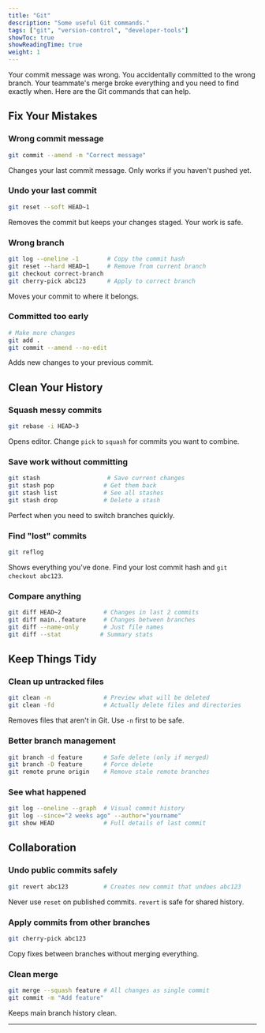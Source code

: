 ```yaml
---
title: "Git"
description: "Some useful Git commands."
tags: ["git", "version-control", "developer-tools"]
showToc: true
showReadingTime: true
weight: 1
---
```


Your commit message was wrong. You accidentally committed to the wrong branch. Your teammate's merge broke everything and you need to find exactly when. Here are the Git commands that can help.

## Fix Your Mistakes

### Wrong commit message

```bash
git commit --amend -m "Correct message"
```

Changes your last commit message. Only works if you haven't pushed yet.

### Undo your last commit

```bash
git reset --soft HEAD~1
```

Removes the commit but keeps your changes staged. Your work is safe.

### Wrong branch

```bash
git log --oneline -1        # Copy the commit hash
git reset --hard HEAD~1     # Remove from current branch
git checkout correct-branch
git cherry-pick abc123      # Apply to correct branch
```

Moves your commit to where it belongs.

### Committed too early

```bash
# Make more changes
git add .
git commit --amend --no-edit
```

Adds new changes to your previous commit.

## Clean Your History

### Squash messy commits

```bash
git rebase -i HEAD~3
```

Opens editor. Change `pick` to `squash` for commits you want to combine.

### Save work without committing

```bash
git stash                   # Save current changes
git stash pop              # Get them back
git stash list             # See all stashes
git stash drop             # Delete a stash
```

Perfect when you need to switch branches quickly.

### Find "lost" commits

```bash
git reflog
```

Shows everything you've done. Find your lost commit hash and `git checkout abc123`.

### Compare anything

```bash
git diff HEAD~2            # Changes in last 2 commits
git diff main..feature     # Changes between branches
git diff --name-only       # Just file names
git diff --stat           # Summary stats
```

## Keep Things Tidy

### Clean up untracked files

```bash
git clean -n               # Preview what will be deleted
git clean -fd              # Actually delete files and directories
```

Removes files that aren't in Git. Use `-n` first to be safe.

### Better branch management

```bash
git branch -d feature      # Safe delete (only if merged)
git branch -D feature      # Force delete
git remote prune origin    # Remove stale remote branches
```

### See what happened

```bash
git log --oneline --graph  # Visual commit history
git log --since="2 weeks ago" --author="yourname"
git show HEAD              # Full details of last commit
```

## Collaboration

### Undo public commits safely

```bash
git revert abc123          # Creates new commit that undoes abc123
```

Never use `reset` on published commits. `revert` is safe for shared history.

### Apply commits from other branches

```bash
git cherry-pick abc123
```

Copy fixes between branches without merging everything.

### Clean merge

```bash
git merge --squash feature # All changes as single commit
git commit -m "Add feature"
```

Keeps main branch history clean.

---

